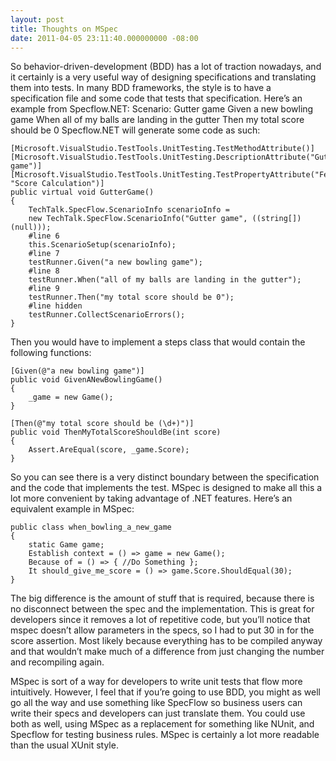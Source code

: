```yaml
---
layout: post
title: Thoughts on MSpec
date: 2011-04-05 23:11:40.000000000 -08:00
---
```

So behavior-driven-development (BDD) has a lot of traction nowadays, and it certainly is a very useful way of designing specifications and translating them into tests. In many BDD frameworks, the style is to have a specification file and some code that tests that specification. Here’s an example from Specflow.NET:
Scenario: Gutter game
Given a new bowling game
When all of my balls are landing in the gutter
Then my total score should be 0
Specflow.NET will generate some code as such:

    [Microsoft.VisualStudio.TestTools.UnitTesting.TestMethodAttribute()]
    [Microsoft.VisualStudio.TestTools.UnitTesting.DescriptionAttribute("Gutter game")]
    [Microsoft.VisualStudio.TestTools.UnitTesting.TestPropertyAttribute("FeatureTitle", "Score Calculation")]
    public virtual void GutterGame()
    {
        TechTalk.SpecFlow.ScenarioInfo scenarioInfo =
        new TechTalk.SpecFlow.ScenarioInfo("Gutter game", ((string[])(null)));
        #line 6
        this.ScenarioSetup(scenarioInfo);
        #line 7
        testRunner.Given("a new bowling game");
        #line 8
        testRunner.When("all of my balls are landing in the gutter");
        #line 9
        testRunner.Then("my total score should be 0");
        #line hidden
        testRunner.CollectScenarioErrors();
    }

Then you would have to implement a steps class that would contain the following functions:

    [Given(@"a new bowling game")]
    public void GivenANewBowlingGame()
    {
        _game = new Game();
    }

    [Then(@"my total score should be (\d+)")]
    public void ThenMyTotalScoreShouldBe(int score)
    {
        Assert.AreEqual(score, _game.Score);
    }

So you can see there is a very distinct boundary between the specification and the code that implements the test. MSpec is designed to make all this a lot more convenient by taking advantage of .NET features. Here’s an equivalent example in MSpec:

    public class when_bowling_a_new_game
    {
        static Game game;
        Establish context = () => game = new Game();
        Because of = () => { //Do Something };
        It should_give_me_score = () => game.Score.ShouldEqual(30);
    }

The big difference is the amount of stuff that is required, because there is no disconnect between the spec and the implementation. This is great for developers since it removes a lot of repetitive code, but you’ll notice that mspec doesn’t allow parameters in the specs, so I had to put 30 in for the score assertion. Most likely because everything has to be compiled anyway and that wouldn’t make much of a difference from just changing the number and recompiling again.

MSpec is sort of a way for developers to write unit tests that flow more intuitively. However, I feel that if you’re going to use BDD, you might as well go all the way and use something like SpecFlow so business users can write their specs and developers can just translate them. You could use both as well, using MSpec as a replacement for something like NUnit, and Specflow for testing business rules. MSpec is certainly a lot more readable than the usual XUnit style.
